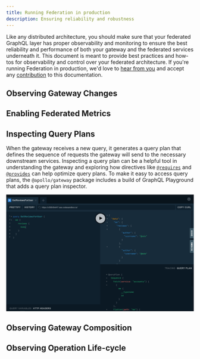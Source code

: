 ```yaml
---
title: Running Federation in production
description: Ensuring reliability and robustness
---
```


Like any distributed architecture, you should make sure that your federated GraphQL layer has proper observability and monitoring to ensure the best reliability and performance of both your gateway and the federated services underneath it. This document is meant to provide best practices and how-tos for observability and control over your federated architecture. If you're running Federation in production, we'd love to [hear from you](<LINK_TO_EMAIL>) and accept any [contribution](LINK_TO_GITHUB) to this documentation.

## Observing Gateway Changes

## Enabling Federated Metrics

## Inspecting Query Plans

When the gateway receives a new query, it generates a query plan that defines the sequence of requests the gateway will send to the necessary downstream services. Inspecting a query plan can be a helpful tool in understanding the gateway and exploring how directives like [`@requires`](/federation/advanced-features/#computed-fields) and [`@provides`](/federation/advanced-features/#using-denormalized-data) can help optimize query plans. To make it easy to access query plans, the `@apollo/gateway` package includes a build of GraphQL Playground that adds a query plan inspector.


![playground](../images/playground.png)

## Observing Gateway Composition

## Observing Operation Life-cycle
